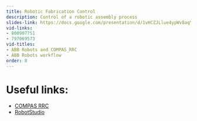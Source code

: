```yaml
---
title: Robotic Fabrication Control
description: Control of a robotic assembly process
slides-link: https://docs.google.com/presentation/d/1vHCZJLlue4ypWv8aqYPhdepQ9mzrjY1xkL59vnXltqw/edit#slide=id.g79c5b411da_0_26
vid-links:
- 800907751
- 797069573
vid-titles:
- ABB Robots and COMPAS_RRC
- ABB Robots workflow
order: 8
---
```


# Useful links:

* [COMPAS RRC](https://compas-rrc.github.io/compas_rrc/latest/)
* [RobotStudio](https://new.abb.com/products/robotics/robotstudio/downloads)